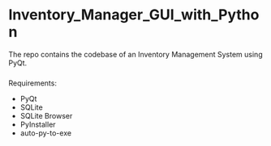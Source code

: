 # Inventory_Manager_GUI_with_Python
The repo contains the codebase of an Inventory Management System using PyQt. 

###
Requirements: 
- PyQt
- SQLite 
- SQLite Browser
- PyInstaller 
- auto-py-to-exe
